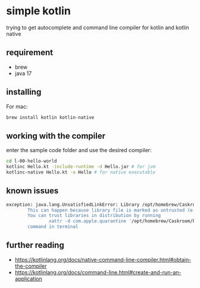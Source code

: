 # simple kotlin

trying to get autocomplete and command line compiler for kotlin and kotlin native

## requirement

- brew
- java 17

## installing

For mac:

```bash
brew install kotlin kotlin-native
```

## working with the compiler

enter the sample code folder and use the desired compiler:

```bash
cd l-00-hello-world
kotlinc Hello.kt -include-runtime -d Hello.jar # for jvm 
kotlinc-native Hello.kt -o Hello # for native executable
```

## known issues

```bash
exception: java.lang.UnsatisfiedLinkError: Library /opt/homebrew/Caskroom/kotlin-native/1.9.10/kotlin-native-macos-aarch64-1.9.10/konan/nativelib/libcallbacks.dylib can't be loaded.
        This can happen because library file is marked as untrusted (e.g because it was downloaded from browser).
        You can trust libraries in distribution by running
                xattr -d com.apple.quarantine '/opt/homebrew/Caskroom/kotlin-native/1.9.10/kotlin-native-macos-aarch64-1.9.10/konan/nativelib'/*
        command in terminal
```

## further reading

- <https://kotlinlang.org/docs/native-command-line-compiler.html#obtain-the-compiler>
- <https://kotlinlang.org/docs/command-line.html#create-and-run-an-application>
